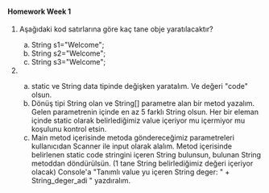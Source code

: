 #### Homework Week 1

<ol>
  <li> Aşağıdaki kod satırlarına göre kaç tane obje yaratılacaktır? </li>
    <ol type="a">
      <li> String s1="Welcome"; </li>
      <li> String s2="Welcome"; </li>
      <li> String s3="Welcome"; </li>
    </ol>
  <li> </li>
    <ol type="a">
      <li> static ve String data tipinde değişken yaratalım. Ve değeri "code" olsun. </li>
      <li> Dönüş tipi String olan ve String[] parametre alan bir metod yazalım. Gelen parametrenin içinde en az 5 farklı String olsun. 
      Her bir eleman içinde static olarak belirlediğimiz value içeriyor mu içermiyor mu koşulunu kontrol etsin.  </li>
      <li> Main metod içerisinde metoda göndereceğimiz parametreleri kullanıcıdan Scanner ile input olarak alalım. Metod içerisinde belirlenen 
     static code stringini içeren String bulunsun, bulunan String metoddan döndürülsün. (1 tane String belirlediğimiz değeri içeriyor olacak) 
     Console'a "Tanımlı value yu içeren String deger: " + String_deger_adi " yazdıralım. </li>
    </ol>
</ol>  
